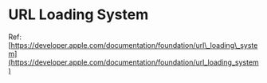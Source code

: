 # URL Loading System

Ref: [https://developer.apple.com/documentation/foundation/url\_loading\_system](https://developer.apple.com/documentation/foundation/url_loading_system)



